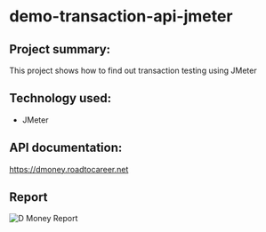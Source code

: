 # demo-transaction-api-jmeter

## Project summary:
This project shows how to find out transaction testing using JMeter

## Technology used:
- JMeter

## API documentation:
https://dmoney.roadtocareer.net

## Report
![D Money Report](https://github.com/rkd3234/demo-transaction-api-jmeter/assets/77073997/3ff71041-a7c4-4adc-9298-f16bc8531dd6)
